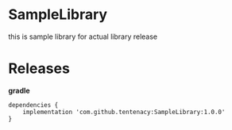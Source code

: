 # SampleLibrary

this is sample library for actual library release

# Releases

**gradle**

```
dependencies {
    implementation 'com.github.tentenacy:SampleLibrary:1.0.0'
}
```

